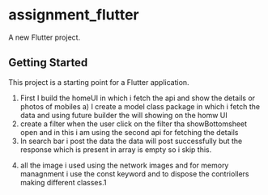 # assignment_flutter

A new Flutter project.

## Getting Started

This project is a starting point for a Flutter application.

1. First I build the homeUI in which i fetch the api and show the details or photos of mobiles
  a) I create a model class package in which i fetch the data and using future builder the will showing on the homw UI
2. create a filter when the user click on the filter tha showBottomsheet open and in this i am using the second api
 for fetching the details
3. In search bar  i post the data the data will post successfully but the response which is present in array is empty so i skip this.
4) all the image i used using the network images and for memory managnment i use the const keyword and to dispose the contriollers making different classes.1
